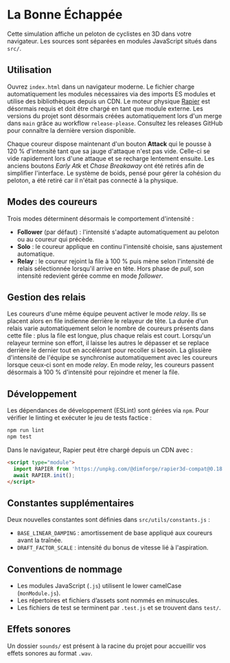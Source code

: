 # La Bonne Échappée

Cette simulation affiche un peloton de cyclistes en 3D dans votre navigateur. Les sources sont séparées en modules JavaScript situés dans `src/`.

## Utilisation
Ouvrez `index.html` dans un navigateur moderne. Le fichier charge automatiquement les modules nécessaires via des imports ES modules et utilise des bibliothèques depuis un CDN. Le moteur physique [Rapier](https://rapier.rs/) est désormais requis et doit être chargé en tant que module externe.
Les versions du projet sont désormais créées automatiquement lors d'un merge dans `main` grâce au workflow `release-please`. Consultez les releases GitHub pour connaître la dernière version disponible.

Chaque coureur dispose maintenant d'un bouton **Attack** qui le pousse à 120 % d'intensité tant que sa jauge d'attaque n'est pas vide. Celle-ci se vide rapidement lors d'une attaque et se recharge lentement ensuite.
Les anciens boutons *Early Atk* et *Chase Breakaway* ont été retirés afin de simplifier l'interface.
Le système de boids, pensé pour gérer la cohésion du peloton, a été retiré car il n'était pas connecté à la physique.

## Modes des coureurs

Trois modes déterminent désormais le comportement d'intensité :

- **Follower** (par défaut) : l'intensité s'adapte automatiquement au peloton ou au coureur qui précède.
- **Solo** : le coureur applique en continu l'intensité choisie, sans ajustement automatique.
- **Relay** : le coureur rejoint la file à 100 % puis mène selon l'intensité de relais sélectionnée lorsqu'il arrive en tête. Hors phase de *pull*, son intensité redevient gérée comme en mode *follower*.

## Gestion des relais

Les coureurs d'une même équipe peuvent activer le mode *relay*. Ils se placent
alors en file indienne derrière le relayeur de tête. La durée d'un relais varie
automatiquement selon le nombre de coureurs présents dans cette file : plus la
file est longue, plus chaque relais est court. Lorsqu'un relayeur termine son
effort, il laisse les autres le dépasser et se replace derrière le dernier tout
en accélérant pour recoller si besoin. La glissière d'intensité de l'équipe se
synchronise automatiquement avec les coureurs lorsque ceux‑ci sont en mode
*relay*.
En mode *relay*, les coureurs passent désormais à 100 % d'intensité pour
rejoindre et mener la file.

## Développement
Les dépendances de développement (ESLint) sont gérées via `npm`. Pour vérifier le linting et exécuter le jeu de tests factice :

```bash
npm run lint
npm test
```

Dans le navigateur, Rapier peut être chargé depuis un CDN avec :

```html
<script type="module">
  import RAPIER from 'https://unpkg.com/@dimforge/rapier3d-compat@0.18.0/rapier.mjs?module';
  await RAPIER.init();
</script>
```

## Constantes supplémentaires

Deux nouvelles constantes sont définies dans `src/utils/constants.js` :

- `BASE_LINEAR_DAMPING` : amortissement de base appliqué aux coureurs avant la traînée.
- `DRAFT_FACTOR_SCALE` : intensité du bonus de vitesse lié à l'aspiration.

## Conventions de nommage

- Les modules JavaScript (`.js`) utilisent le lower camelCase (`monModule.js`).
- Les répertoires et fichiers d’assets sont nommés en minuscules.
- Les fichiers de test se terminent par `.test.js` et se trouvent dans `test/`.

## Effets sonores

Un dossier `sounds/` est présent à la racine du projet pour accueillir vos effets sonores au format `.wav`.
